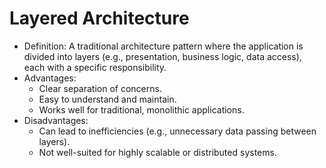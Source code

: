 # Layered Architecture

- Definition: A traditional architecture pattern where the application is divided into layers (e.g., presentation, business logic, data access), each with a specific responsibility.
- Advantages:
  - Clear separation of concerns.
  - Easy to understand and maintain.
  - Works well for traditional, monolithic applications.
- Disadvantages:
  - Can lead to inefficiencies (e.g., unnecessary data passing between layers).
  - Not well-suited for highly scalable or distributed systems.
